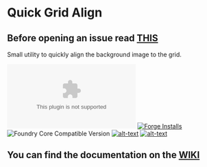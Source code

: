 # Quick Grid Align
## Before opening an issue read [THIS](https://github.com/theripper93/Levels/blob/v9/ISSUES.md)
Small utility to quickly align the background image to the grid.

![Latest Release Download Count](https://img.shields.io/github/downloads/theripper93/quick-grid-align/latest/module.zip?color=2b82fc&label=DOWNLOADS&style=for-the-badge) [![Forge Installs](https://img.shields.io/badge/dynamic/json?label=Forge%20Installs&query=package.installs&suffix=%25&url=https%3A%2F%2Fforge-vtt.com%2Fapi%2Fbazaar%2Fpackage%2Fquick-grid-align&colorB=03ff1c&style=for-the-badge)](https://forge-vtt.com/bazaar#package=quick-grid-align) ![Foundry Core Compatible Version](https://img.shields.io/badge/dynamic/json.svg?url=https%3A%2F%2Fraw.githubusercontent.com%2Ftheripper93%2Fquick-grid-align%2Fmaster%2Fmodule.json&label=Foundry%20Version&query=$.compatibility.verified&colorB=orange&style=for-the-badge) [![alt-text](https://img.shields.io/badge/-Patreon-%23ff424d?style=for-the-badge)](https://www.patreon.com/theripper93) [![alt-text](https://img.shields.io/badge/-Discord-%235662f6?style=for-the-badge)](https://discord.gg/F53gBjR97G)

## You can find the documentation on the [WIKI](https://api.theripper93.com/modulewiki/quick-grid-align/free)

